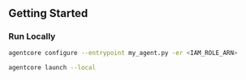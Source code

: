 #

## Getting Started

### Run Locally

```sh
agentcore configure --entrypoint my_agent.py -er <IAM_ROLE_ARN>
```

```sh
agentcore launch --local
```